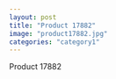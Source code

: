 ```yaml
---
layout: post
title: "Product 17882"
image: "product17882.jpg"
categories: "category1"
---
```

Product 17882
